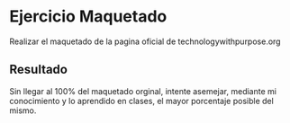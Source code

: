 # Ejercicio Maquetado

Realizar el maquetado de la pagina oficial de technologywithpurpose.org

## Resultado

Sin llegar al 100% del maquetado orginal, intente asemejar, mediante mi conocimiento y lo aprendido en clases, el mayor porcentaje posible del mismo.